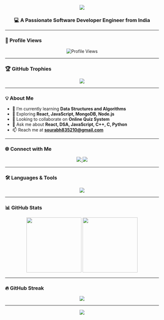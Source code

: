 <!-- Banner / Gradient Background -->
<p align="center">
  <img src="https://capsule-render.vercel.app/api?type=waving&color=0:9d50bb,100:ee0979&height=200&section=header&text=Hi%20👋,%20I'm%20Sourabh%20Kumar&fontSize=40&fontColor=ffffff&animation=fadeIn&fontAlignY=35" />
</p>

<h3 align="center">💻 A Passionate Software Developer Engineer from India</h3>

---

### 👀 Profile Views  
<p align="center"> 
  <img src="https://komarev.com/ghpvc/?username=skmjsourabhkumar&label=Visitors&color=ee0979&style=flat-square" alt="Profile Views" /> 
</p>

---

### 🏆 GitHub Trophies  
<p align="center"> 
  <img src="https://github-profile-trophy.vercel.app/?username=skmjsourabhkumar&theme=dracula&no-frame=false&no-bg=true&margin-w=15&margin-h=15"/>
</p>

---

### 💡 About Me  
- 🔭 I’m currently learning **Data Structures and Algorithms**  
- 🌱 Exploring **React, JavaScript, MongoDB, Node.js**  
- 👯 Looking to collaborate on **Online Quiz System**  
- 💬 Ask me about **React, DSA, JavaScript, C++, C, Python**  
- 📫 Reach me at **sourabh835210@gmail.com**

---

### 🌐 Connect with Me  
<p align="center">
  <a href="https://linkedin.com/in/sourabh-kumar" target="blank">
    <img src="https://img.shields.io/badge/LinkedIn-9d50bb?style=for-the-badge&logo=linkedin&logoColor=white"/>
  </a>
  <a href="mailto:sourabh835210@gmail.com">
    <img src="https://img.shields.io/badge/Gmail-ee0979?style=for-the-badge&logo=gmail&logoColor=white"/>
  </a>
</p>

---

### 🛠️ Languages & Tools  
<p align="center"> 
  <img src="https://skillicons.dev/icons?i=aws,c,cpp,css,express,gcp,git,html,java,js,linux,mongodb,mysql,nodejs,postgres,postman,python,react,reactnative&perline=8" />
</p>

---

### 📊 GitHub Stats  
<p align="center">
  <img src="https://github-readme-stats.vercel.app/api?username=skmjsourabhkumar&show_icons=true&theme=omni" height="180em"/>
  <img src="https://github-readme-stats.vercel.app/api/top-langs?username=skmjsourabhkumar&show_icons=true&locale=en&layout=compact&theme=omni" height="180em"/>
</p>

---

### 🔥 GitHub Streak  
<p align="center">
  <img src="https://streak-stats.demolab.com?user=skmjsourabhkumar&theme=omni&hide_border=false"/>
</p>

---

<!-- Footer Wave -->
<p align="center">
  <img src="https://capsule-render.vercel.app/api?type=waving&color=0:ee0979,100:9d50bb&height=120&section=footer"/>
</p>
